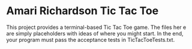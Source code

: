 Amari Richardson
Tic Tac Toe
===========

This project provides a terminal-based Tic Tac Toe game. The files her e
are simply placeholders with ideas of where you might start. In the
end, your program must pass the acceptance tests in TicTacToeTests.txt.
